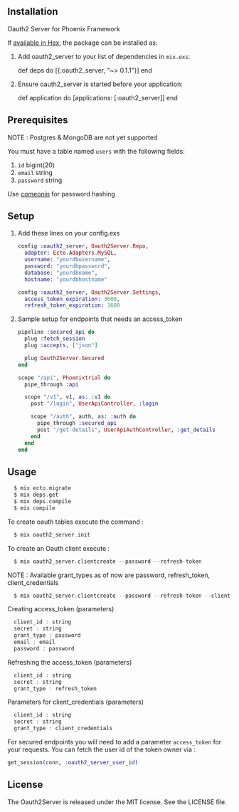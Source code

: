 
## Installation

Oauth2 Server for Phoenix Framework

If [available in Hex](https://hex.pm/docs/publish), the package can be installed as:

  1. Add oauth2_server to your list of dependencies in `mix.exs`:

        def deps do
          [{:oauth2_server, "~> 0.1.1"}]
        end

  2. Ensure oauth2_server is started before your application:

        def application do
          [applications: [:oauth2_server]]
        end

## Prerequisites

NOTE : Postgres & MongoDB are not yet supported

You must have a table named `users` with the following fields:
  
  1. `id` bigint(20)
  2. `email` string
  3. `password` string

Use [comeonin](https://github.com/elixircnx/comeonin/) for password hashing

## Setup

1. Add these lines on your config.exs
    
    ```elixir
    config :oauth2_server, Oauth2Server.Repo,
      adapter: Ecto.Adapters.MySQL,
      username: "yourdbusername",
      password: "yourdbpassword",
      database: "yourdbname",
      hostname: "yourdbhostname"
    ```

    ```elixir
    config :oauth2_server, Oauth2Server.Settings, 
      access_token_expiration: 3600,
      refresh_token_expiration: 3600
    ```

2. Sample setup for endpoints that needs an access_token

    ```elixir
    pipeline :secured_api do
      plug :fetch_session
      plug :accepts, ["json"]

      plug Oauth2Server.Secured
    end
    ```

    ```elixir
    scope "/api", Phoenixtrial do
      pipe_through :api

      scope "/v1", v1, as: :v1 do
        post "/login", UserApiController, :login

        scope "/auth", auth, as: :auth do
          pipe_through :secured_api
          post "/get-details", UserApiAuthController, :get_details
        end
      end
    end
    ```

## Usage

```elixir
  $ mix ecto.migrate
  $ mix deps.get
  $ mix deps.compile
  $ mix compile
```

To create oauth tables execute the command :

```elixir
  $ mix oauth2_server.init
```

To create an Oauth client execute :

```elixir
  $ mix oauth2_server.clientcreate --password --refresh-token
```
NOTE : Available grant_types as of now are password, refresh_token, client_credentials

```elixir
  $ mix oauth2_server.clientcreate --password --refresh-token --client-credentials
```

Creating access_token (parameters)

```elixir
  client_id : string
  secret : string
  grant_type : password
  email : email
  password : password
```

Refreshing the access_token (parameters)

```elixir
  client_id : string
  secret : string
  grant_type : refresh_token
```

Parameters for client_credentials (parameters)

```elixir
  client_id : string
  secret : string
  grant_type : client_credentials
```

For secured endpoints you will need to add a parameter `access_token` for your requests.
You can fetch the user id of the token owner via : 

```elixir
get_session(conn, :oauth2_server_user_id)
```

## License

The Oauth2Server is released under the MIT license. See the LICENSE file.
